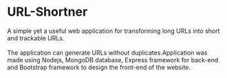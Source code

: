 # URL-Shortner

A simple yet a useful web application for transforming long URLs into short and trackable URLs.
<br>
<br>
The application can generate URLs without duplicates.Application was made using Nodejs, MongoDB database, Express framework for back-end and Bootstrap framework to design the front-end of the website.
